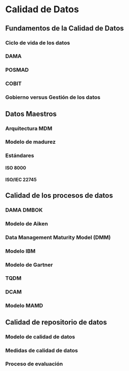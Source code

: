 # Calidad de Datos

## Fundamentos de la Calidad de Datos
### Ciclo de vida de los datos
### DAMA
### POSMAD
### COBIT
### Gobierno versus Gestión de los datos

## Datos Maestros
### Arquitectura MDM
### Modelo de madurez
### Estándares
#### ISO 8000
#### ISO/IEC 22745

## Calidad de los procesos de datos
### DAMA DMBOK
### Modelo de Aiken
### Data Management Maturity Model (DMM)
### Modelo IBM
### Modelo de Gartner
### TQDM
### DCAM
### Modelo MAMD

## Calidad de repositorio de datos
### Modelo de calidad de datos
### Medidas de calidad de datos
### Proceso de evaluación